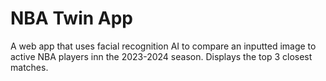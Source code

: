 # NBA Twin App
A web app that uses facial recognition AI to compare an inputted image to active NBA players inn the 2023-2024 season. Displays the top 3 closest matches.

